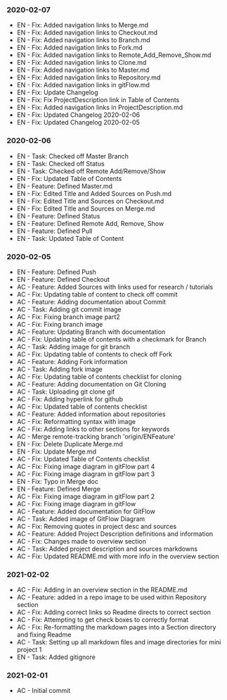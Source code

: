 ### 2020-02-07
* EN - Fix: Added navigation links to Merge.md
* EN - Fix: Added navigation links to Checkout.md
* EN - Fix: Added navigation links to Branch.md
* EN - Fix: Added navigation links to Fork.md
* EN - Fix: Added navigation links to Remote_Add_Remove_Show.md  
* EN - Fix: Added navigation links to Clone.md
* EN - Fix: Added navigation links to Master.md
* EN - Fix: Added navigation links to Repository.md  
* EN - Fix: Added navigation links in gitFlow.md    
* EN - Fix: Update Changelog  
* EN - Fix: Fix ProjectDescription link in Table of Contents  
* EN - Fix: Added navigation links in ProjectDescription.md  
* EN - Fix: Updated Changelog 2020-02-06  
* EN - Fix: Updated Changelog 2020-02-05   



### 2020-02-06
* EN - Task: Checked off Master Branch  
* EN - Task: Checked off Status  
* EN - Task: Checked off Remote Add/Remove/Show  
* EN - Fix: Updated Table of Contents  
* EN - Feature: Defined Master.md  
* EN - Fix: Edited Title and Added Sources on Push.md  
* EN - Fix: Edited Title and Sources on Checkout.md  
* EN - Fix: Edited Title and Sources on Merge.md  
* EN - Feature: Defined Status  
* EN - Feature: Defined Remote Add, Remove, Show
* EN - Feature: Defined Pull  
* EN - Task: Updated Table of Content
  
### 2020-02-05
* EN - Feature: Defined Push  
* EN - Feature: Defined Checkout
* AC - Feature: Added Sources with links used for research / tutorials  
* AC - Fix: Updating table of content to check off commit  
* AC - Feature: Adding documentation about Commit  
* AC - Task: Adding git commit image  
* AC - Fix: Fixing branch image part2  
* AC - Fix: Fixing branch image  
* AC - Feature: Updating Branch with documentation  
* AC - Fix: Updating table of contents with a checkmark for Branch  
* AC - Task: Adding image for git branch  
* AC - Fix: Updating table of contents to check off Fork  
* AC - Feature: Adding Fork information  
* AC - Task: Adding fork image  
* AC - Fix: Updating table of contents checklist for cloning  
* AC - Feature: Adding documentation on Git Cloning  
* AC - Task: Uploading git clone gif  
* AC - Fix: Adding hyperlink for github  
* AC - Fix: Updated table of contents checklist  
* AC - Feature: Added information about repositories  
* AC - Fix: Reformatting syntax with image  
* AC - Fix: Adding links to other sections for keywords  
* AC - Merge remote-tracking branch 'origin/ENFeature'  
* EN - Fix: Delete Duplicate Merge.md  
* EN - Fix: Update Merge.md  
* AC - Fix: Updated Table of Contents checklist  
* AC - Fix: Fixing image diagram in gitFlow part 4  
* AC - Fix: Fixing image diagram in gitFlow part 3  
* EN - Fix: Typo in Merge doc  
* EN - Feature: Defined Merge  
* AC - Fix: Fixing image diagram in gitFlow part 2  
* AC - Fix: Fixing image diagram in gitFlow  
* AC - Feature: Added documentation for GitFlow  
* AC - Task: Added image of GitFlow Diagram  
* AC - Fix: Removing quotes in project desc and sources  
* AC - Feature: Added Project Description definitions and information  
* AC - Fix: Changes made to overview section  
* AC - Task: Added project description and sources markdowns  
* AC - Fix: Updated README.md with more info in the overview section  
  
### 2021-02-02
* AC - Fix: Adding in an overview section in the README.md  
* AC - Feature: added in a repo image to be used within Repository section  
* AC - Fix: Adding correct links so Readme directs to correct section  
* AC - Fix: Attempting to get check boxes to correctly format  
* AC - Fix: Re-formatting the markdown pages into a Section directory and fixing Readme  
* AC - Task: Setting up all markdown files and image directories for mini project 1  
* EN - Task: Added gitignore  
  
### 2021-02-01
* AC - Initial commit
